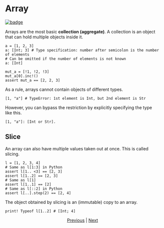 # Array

[![badge](https://img.shields.io/endpoint.svg?url=https%3A%2F%2Fgezf7g7pd5.execute-api.ap-northeast-1.amazonaws.com%2Fdefault%2Fsource_up_to_date%3Fowner%3Derg-lang%26repos%3Derg%26ref%3Dmain%26path%3Ddoc/EN/syntax/10_array.md%26commit_hash%3D21e8145e83fb54ed77e7631deeee8a7e39b028a3)
](https://gezf7g7pd5.execute-api.ap-northeast-1.amazonaws.com/default/source_up_to_date?owner=erg-lang&repos=erg&ref=main&path=doc/EN/syntax/10_array.md&commit_hash=21e8145e83fb54ed77e7631deeee8a7e39b028a3)

Arrays are the most basic __collection (aggregate)__.
A collection is an object that can hold multiple objects inside it.

```erg
a = [1, 2, 3]
a: [Int; 3] # Type specification: number after semicolon is the number of elements
# Can be omitted if the number of elements is not known
a: [Int]

mut_a = [!1, !2, !3]
mut_a[0].inc!()
assert mut_a == [2, 2, 3]
```

As a rule, arrays cannot contain objects of different types.

```erg.
[1, "a"] # TypeError: 1st element is Int, but 2nd element is Str
```

However, you can bypass the restriction by explicitly specifying the type like this.

```erg
[1, "a"]: [Int or Str].
```

## Slice

An array can also have multiple values taken out at once. This is called slicing.

```erg
l = [1, 2, 3, 4]
# Same as l[1:3] in Python
assert l[1.. <3] == [2, 3]
assert l[1..2] == [2, 3]
# Same as l[1]
assert l[1..1] == [2]
# Same as l[::2] in Python
assert l[..].step(2) == [2, 4]
```

The object obtained by slicing is an (immutable) copy to an array.

```erg
print! Typeof l[1..2] # [Int; 4]
```

<p align='center'>
    <a href='./09_builtin_procs.md'>Previous</a> | <a href='./11_tuple.md'>Next</a>
</p>
